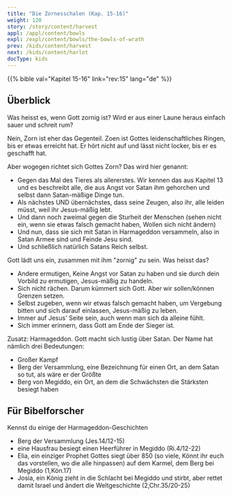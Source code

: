 ```yaml
---
title: "Die Zornesschalen (Kap. 15-16)"
weight: 120
story: /story/content/harvest
appl: /appl/content/bowls
expl: /expl/content/bowls/the-bowls-of-wrath
prev: /kids/content/harvest
next: /kids/content/harlot
docType: kids
---
```



{{% bible val="Kapitel 15-16" link="rev:15" lang="de" %}}


## Überblick

Was heisst es, wenn Gott zornig ist? Wird er aus einer Laune heraus einfach sauer und schreit rum?

Nein, Zorn ist eher das Gegenteil. Zoen ist Gottes leidenschaftliches Ringen, bis er etwas erreicht hat. Er hört nicht auf und lässt nicht locker, bis er es geschafft hat.

Aber wogegen richtet sich Gottes Zorn? Das wird hier genannt:
- Gegen das Mal des Tieres als allererstes. Wir kennen das aus Kapitel 13 und es beschreibt alle, die aus Angst vor Satan ihm gehorchen und selbst dann Satan-mäßige Dinge tun.
- Als nächstes UND übernächstes, dass seine Zeugen, also ihr, alle leiden müsst, weil ihr Jesus-mäßig lebt.
- Und dann noch zweimal gegen die Sturheit der Menschen (sehen nicht ein, wenn sie etwas falsch gemacht haben, Wollen sich nicht ändern)
- Und nun, dass sie sich mit Satan in Harmageddon versammeln, also in Satan Armee sind und Feinde Jesu sind.
- Und schließlich natürlich Satans Reich selbst.

Gott lädt uns ein, zusammen mit ihm "zornig" zu sein. Was heisst das?
- Andere ermutigen, Keine Angst vor Satan zu haben und sie durch dein Vorbild zu ermutigen, Jesus-mäßig zu handeln.
- Sich nicht rächen. Darum kümmert sich Gott. Aber wir sollen/können Grenzen setzen.
- Selbst zugeben, wenn wir etwas falsch gemacht haben, um Vergebung bitten und sich darauf einlassen, Jesus-mäßig zu leben.
- Immer auf Jesus' Seite sein, auch wenn man sich da alleine fühlt.
- Sich immer erinnern, dass Gott am Ende der Sieger ist.

Zusatz: Harmageddon. Gott macht sich lustig über Satan. Der Name hat nämlich drei Bedeutungen:
- Großer Kampf
- Berg der Versammlung, eine Bezeichnung für einen Ort, an dem Satan so tut, als wäre er der Größte
- Berg von Megiddo, ein Ort, an dem die Schwächsten die Stärksten besiegt haben

## Für Bibelforscher

Kennst du einige der Harmageddon-Geschichten
- Berg der Versammlung (Jes.14/12-15)
- eine Hausfrau besiegt einen Heerführer in Megiddo (Ri.4/12-22)
- Elia, ein einziger Prophet Gottes siegt über 850 (so viele, Könnt ihr euch das vorstellen, wo die alle hinpassen) auf dem Karmel, dem Berg bei Megiddo (1,Kön.17)
- Josia, ein König zieht in die Schlacht bei Megiddo und stirbt, aber rettet damit Israel und ändert die Weltgeschichte (2,Chr.35/20-25)
